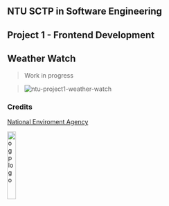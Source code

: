 ## NTU SCTP in Software Engineering

## Project 1 - Frontend Development

## Weather Watch

> Work in progress

> ![ntu-project1-weather-watch](https://socialify.git.ci/JustenMX/ntu-project1-weather-watch/image?font=Raleway&forks=1&language=1&name=1&pattern=Plus&pulls=1&stargazers=1&theme=Auto)

### Credits

[National Enviroment Agency](https://beta.data.gov.sg/datasets/)

<img src="https://d33wubrfki0l68.cloudfront.net/17db5b93c652e8401162c9c49bd337dad3433f74/6780e/images/ogp-logo-spacing.png" alt="ogp logo"  width="20%" height="20%">
